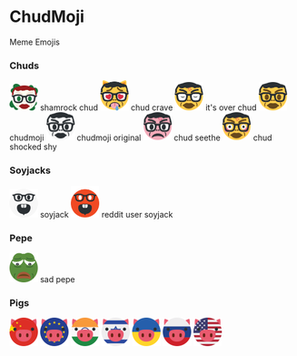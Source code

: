 # ChudMoji
Meme Emojis

### Chuds
<img src="/emojis/chud4chan.svg" width="50px"> shamrock chud
<img src="/emojis/chudcrave.svg" width="50px"> chud crave
<img src="/emojis/chuditsover.svg" width="50px"> it's over chud
<img src="/emojis/chudmoji.svg" width="50px"> chudmoji
<img src="/emojis/chudoriginal.svg" width="50px"> chudmoji original
<img src="/emojis/chudseethe.svg" width="50px"> chud seethe
<img src="/emojis/chudshy.svg" width="50px"> chud shocked shy

### Soyjacks

<img src="/emojis/soyjack.svg" width="50px"> soyjack
<img src="/emojis/reddituser.svg" width="50px"> reddit user soyjack

### Pepe
<img src="/emojis/sadpepe.svg" width="50px"> sad pepe


### Pigs

<img src="/emojis/chinapig.svg" width="50px">
<img src="/emojis/eupig.svg" width="50px">
<img src="/emojis/indiapig.svg" width="50px">
<img src="/emojis/israelpig.svg" width="50px">
<img src="/emojis/oinkraine.svg" width="50px">
<img src="/emojis/russiapig.svg" width="50px">
<img src="/emojis/usapig.svg" width="50px">









